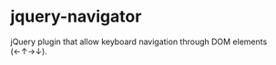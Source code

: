 jquery-navigator
================

jQuery plugin that allow keyboard navigation through DOM elements (←↑→↓).
